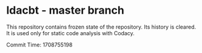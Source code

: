 # ldacbt - master branch

This repository contains frozen state of the repository.
Its history is cleared. It is used only for static code
analysis with Codacy.

Commit Time: 1708755198